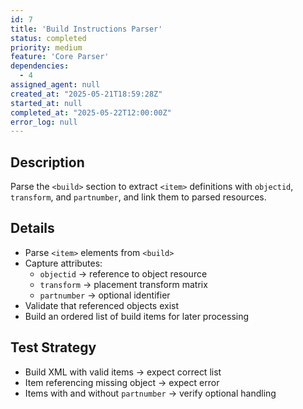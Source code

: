 ```yaml
---
id: 7
title: 'Build Instructions Parser'
status: completed
priority: medium
feature: 'Core Parser'
dependencies:
  - 4
assigned_agent: null
created_at: "2025-05-21T18:59:28Z"
started_at: null
completed_at: "2025-05-22T12:00:00Z"
error_log: null
---
```


## Description

Parse the `<build>` section to extract `<item>` definitions with `objectid`, `transform`, and `partnumber`, and link them to parsed resources.

## Details

- Parse `<item>` elements from `<build>`
- Capture attributes:
  - `objectid` → reference to object resource
  - `transform` → placement transform matrix
  - `partnumber` → optional identifier
- Validate that referenced objects exist
- Build an ordered list of build items for later processing

## Test Strategy

- Build XML with valid items → expect correct list
- Item referencing missing object → expect error
- Items with and without `partnumber` → verify optional handling 